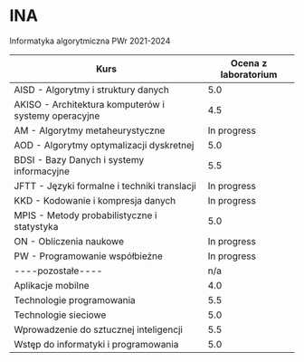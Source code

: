 # INA
Informatyka algorytmiczna PWr 2021-2024

| Kurs | Ocena z laboratorium |
|------|----------------------|
|AISD - Algorytmy i struktury danych | 5.0|
|AKISO - Architektura komputerów i systemy operacyjne | 4.5 |
|AM - Algorytmy metaheurystyczne | In progress|
|AOD - Algorytmy optymalizacji dyskretnej|5.0|
|BDSI - Bazy Danych i systemy informacyjne|5.5|
|JFTT - Języki formalne i techniki translacji| In progress|
|KKD - Kodowanie i kompresja danych| In progress |
|MPIS - Metody probabilistyczne i statystyka| 5.0|
|ON - Obliczenia naukowe| In progress|
|PW - Programowanie współbieżne | In progress|
|----pozostałe----|n/a|
|Aplikacje mobilne| 4.0|
|Technologie programowania| 5.5 |
|Technologie sieciowe| 5.0|
|Wprowadzenie do sztucznej inteligencji| 5.5|
|Wstęp do informatyki i programowania| 5.0 |

